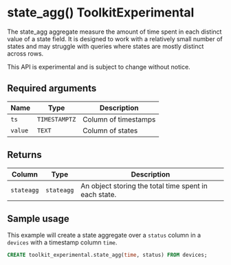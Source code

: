 # state_agg()  <tag type="toolkit">Toolkit</tag><tag type="experimental">Experimental</tag>
The state_agg aggregate measure the amount of time spent in each distinct value of a state field.  It is designed to work with a relatively small number of states and may struggle with queries where states are mostly distinct across rows.

This API is experimental and is subject to change without notice.

## Required arguments

|Name| Type |Description|
|-|-|-|
|`ts`|`TIMESTAMPTZ`|Column of timestamps|
|`value`|`TEXT`|Column of states|

## Returns

|Column|Type|Description|
|-|-|-|
|`stateagg`|`stateagg`|An object storing the total time spent in each state.|

## Sample usage
This example will create a state aggregate over a `status` column in a `devices` with a timestamp column `time`.

```sql
CREATE toolkit_experimental.state_agg(time, status) FROM devices;
```

